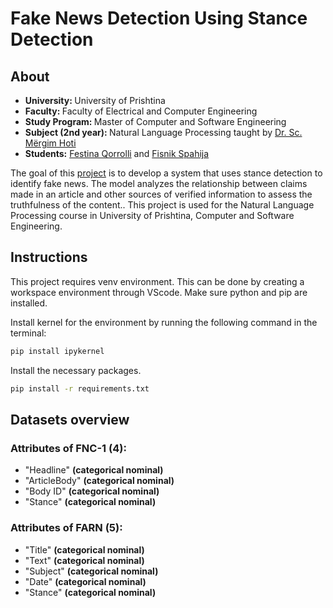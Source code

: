 # Fake News Detection Using Stance Detection

## About

- <strong>University: </strong>University of Prishtina
- <strong>Faculty: </strong>Faculty of Electrical and Computer Engineering
- <strong>Study Program: </strong>Master of Computer and Software Engineering
- <strong>Subject (2nd year): </strong>Natural Language Processing taught by [Dr. Sc. Mërgim Hoti](https://staff.uni-pr.edu/profile/m%C3%ABrgimhoti)
- <strong>Students:</strong> [Festina Qorrolli](https://github.com/festinaqorrolli) and [Fisnik Spahija](https://github.com/Fisinik/)

The goal of this [project](https://github.com/fisinik/fake-news-detection-using-stance-detection) is to develop a system that uses stance detection to identify fake news. The model analyzes the relationship between claims made in an article and other sources of verified information to assess the truthfulness of the content.. This project is used for the Natural Language Processing course in University of Prishtina, Computer and Software Engineering.

## Instructions

This project requires venv environment. This can be done by creating a workspace environment through VScode. Make sure python and pip are installed.

Install kernel for the environment by running the following command in the terminal:

```bash
pip install ipykernel
```

Install the necessary packages.

```bash
pip install -r requirements.txt
```

## Datasets overview

### Attributes of FNC-1 (4):

- "Headline" <strong>(categorical nominal)</strong>
- "ArticleBody" <strong>(categorical nominal)</strong>
- "Body ID" <strong>(categorical nominal)</strong>
- "Stance" <strong>(categorical nominal)</strong>

### Attributes of FARN (5):

- "Title" <strong>(categorical nominal)</strong>
- "Text" <strong>(categorical nominal)</strong>
- "Subject" <strong>(categorical nominal)</strong>
- "Date" <strong>(categorical nominal)</strong>
- "Stance" <strong>(categorical nominal)</strong>
